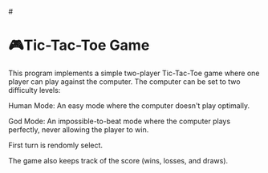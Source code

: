 #<H1>🎮Tic-Tac-Toe Game</H1>

This program implements a simple two-player Tic-Tac-Toe game where one player can play against the computer. The computer can be set to two difficulty levels:

Human Mode: An easy mode where the computer doesn't play optimally.

God Mode: An impossible-to-beat mode where the computer plays perfectly, never allowing the player to win.

First turn is rendomly select.

The game also keeps track of the score (wins, losses, and draws).